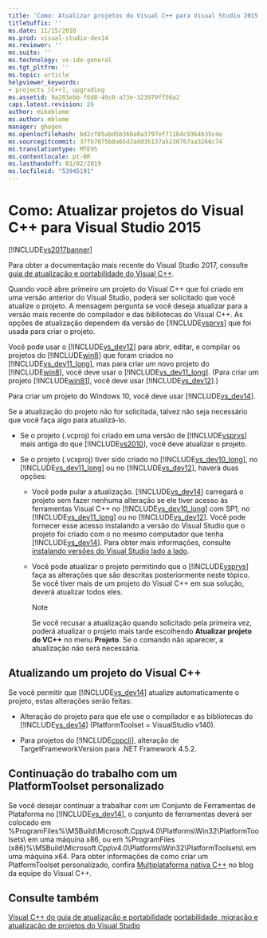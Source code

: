 ```yaml
---
title: 'Como: Atualizar projetos do Visual C++ para Visual Studio 2015 | Microsoft Docs'
titleSuffix: ''
ms.date: 11/15/2016
ms.prod: visual-studio-dev14
ms.reviewer: ''
ms.suite: ''
ms.technology: vs-ide-general
ms.tgt_pltfrm: ''
ms.topic: article
helpviewer_keywords:
- projects [C++], upgrading
ms.assetid: 9a283ebb-f6d8-49c0-a73e-323979ff56a2
caps.latest.revision: 26
author: mikeblome
ms.author: mblome
manager: ghogen
ms.openlocfilehash: bd2cf85abd5b36ba0a3797ef711b4c9364b35c4e
ms.sourcegitcommit: 37fb7075b0a65d2add3b137a5230767aa3266c74
ms.translationtype: MTE95
ms.contentlocale: pt-BR
ms.lasthandoff: 01/02/2019
ms.locfileid: "53945191"
---
```

# <a name="how-to-upgrade-visual-c-projects-to-visual-studio-2015"></a>Como: Atualizar projetos do Visual C++ para Visual Studio 2015
[!INCLUDE[vs2017banner](../includes/vs2017banner.md)]

Para obter a documentação mais recente do Visual Studio 2017, consulte [guia de atualização e portabilidade do Visual C++](https://docs.microsoft.com/cpp/porting/visual-cpp-porting-and-upgrading-guide).

Quando você abre primeiro um projeto do Visual C++ que foi criado em uma versão anterior do Visual Studio, poderá ser solicitado que você atualize o projeto. A mensagem pergunta se você deseja atualizar para a versão mais recente do compilador e das bibliotecas do Visual C++. As opções de atualização dependem da versão do [!INCLUDE[vsprvs](../includes/vsprvs-md.md)] que foi usada para criar o projeto.

 Você pode usar o [!INCLUDE[vs_dev12](../includes/vs-dev12-md.md)] para abrir, editar, e compilar os projetos do [!INCLUDE[win8](../includes/win8-md.md)] que foram criados no [!INCLUDE[vs_dev11_long](../includes/vs-dev11-long-md.md)], mas para criar um novo projeto do [!INCLUDE[win8](../includes/win8-md.md)], você deve usar o [!INCLUDE[vs_dev11_long](../includes/vs-dev11-long-md.md)]. (Para criar um projeto [!INCLUDE[win81](../includes/win81-md.md)], você deve usar [!INCLUDE[vs_dev12](../includes/vs-dev12-md.md)].)

 Para criar um projeto do Windows 10, você deve usar [!INCLUDE[vs_dev14](../includes/vs-dev14-md.md)].

 Se a atualização do projeto não for solicitada, talvez não seja necessário que você faça algo para atualizá-lo.

-   Se o projeto (.vcproj) foi criado em uma versão de [!INCLUDE[vsprvs](../includes/vsprvs-md.md)] mais antiga do que [!INCLUDE[vs2010](../includes/vs2010-md.md)], você deve atualizar o projeto.

-   Se o projeto (.vcxproj) tiver sido criado no [!INCLUDE[vs_dev10_long](../includes/vs-dev10-long-md.md)], no [!INCLUDE[vs_dev11_long](../includes/vs-dev11-long-md.md)] ou no [!INCLUDE[vs_dev12](../includes/vs-dev12-md.md)], haverá duas opções:

    -   Você pode pular a atualização. [!INCLUDE[vs_dev14](../includes/vs-dev14-md.md)] carregará o projeto sem fazer nenhuma alteração se ele tiver acesso às ferramentas Visual C++ no [!INCLUDE[vs_dev10_long](../includes/vs-dev10-long-md.md)] com SP1, no [!INCLUDE[vs_dev11_long](../includes/vs-dev11-long-md.md)] ou no [!INCLUDE[vs_dev12](../includes/vs-dev12-md.md)]. Você pode fornecer esse acesso instalando a versão do Visual Studio que o projeto foi criado com o no mesmo computador que tenha [!INCLUDE[vs_dev14](../includes/vs-dev14-md.md)]. Para obter mais informações, consulte [instalando versões do Visual Studio lado a lado](../install/install-visual-studio-versions-side-by-side.md).

    -   Você pode atualizar o projeto permitindo que o [!INCLUDE[vsprvs](../includes/vsprvs-md.md)] faça as alterações que são descritas posteriormente neste tópico. Se você tiver mais de um projeto do Visual C++ em sua solução, deverá atualizar todos eles.

        > [!NOTE]
        >  Se você recusar a atualização quando solicitado pela primeira vez, poderá atualizar o projeto mais tarde escolhendo **Atualizar projeto do VC++** no menu **Projeto**. Se o comando não aparecer, a atualização não será necessária.

## <a name="upgrading-a-visual-c-project"></a>Atualizando um projeto do Visual C++
 Se você permitir que [!INCLUDE[vs_dev14](../includes/vs-dev14-md.md)] atualize automaticamente o projeto, estas alterações serão feitas:

-   Alteração do projeto para que ele use o compilador e as bibliotecas do [!INCLUDE[vs_dev14](../includes/vs-dev14-md.md)] (PlatformToolset = VisualStudio v140).

-   Para projetos do [!INCLUDE[cppcli](../includes/cppcli-md.md)], alteração de TargetFrameworkVersion para .NET Framework 4.5.2.

## <a name="continuing-to-work-with-a-custom-platformtoolset"></a>Continuação do trabalho com um PlatformToolset personalizado
 Se você desejar continuar a trabalhar com um Conjunto de Ferramentas de Plataforma no [!INCLUDE[vs_dev14](../includes/vs-dev14-md.md)], o conjunto de ferramentas deverá ser colocado em %ProgramFiles%\MSBuild\Microsoft.Cpp\v4.0\Platforms\Win32\PlatformToolsets\ em uma máquina x86, ou em %ProgramFiles (x86)%\MSBuild\Microsoft.Cpp\v4.0\Platforms\Win32\PlatformToolsets\ em uma máquina x64. Para obter informações de como criar um PlatformToolset personalizado, confira [Multiplataforma nativa C++](http://go.microsoft.com/fwlink/?LinkId=248587) no blog da equipe do Visual C++.

## <a name="see-also"></a>Consulte também
 [Visual C++ do guia de atualização e portabilidade](http://msdn.microsoft.com/library/f5fbcc3d-aa72-41a6-ad9a-a706af2166fb) [portabilidade, migração e atualização de projetos do Visual Studio](../porting/porting-migrating-and-upgrading-visual-studio-projects.md)
